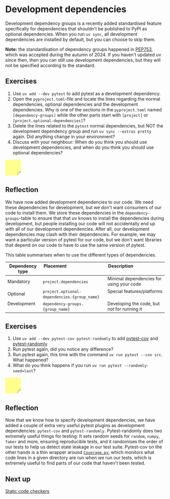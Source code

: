 # Development dependencies
Development dependency groups is a recently added standardised feature specifically for dependencies that shouldn't be published to PyPI as optional dependencies.
When you run `uv sync`, all development dependencies are installed by default, but you can choose to skip them.

**Note:** the standardisation of dependency groups happened in [PEP753](https://peps.python.org/pep-0735/), which was accepted during the autumn of 2024.
If you haven't updated uv since then, then you can still use development dependencies, but they will not be specified according to the standard.

## Exercises
1. Use `uv add --dev pytest` to add pytest as a development dependency.
2. Open the `pyproject.toml`-file and locate the lines regarding the normal dependencies, optional dependencies and the development dependencies. Why is one of the sections in the `pyproject.toml` named `[dependency-groups]` while the other parts start with `[project]` or `[project.optional-dependencies]`?
3. Delete the lines related to the `pytest` normal dependencies, but NOT the development dependency group and run `uv sync --extras pretty` again. Did anything change in your environment?
4. Discuss with your neighbour: When do you think you should use development dependencies, and when do you think you should use optional dependencies?

<img src="../../../assets/post_it_yellow.svg" alt="Illustration of a pink post it note" width="50px" />

## Reflection
We have now added development dependencies to our code.
We need these dependencies for development, but we don't want consumers of our code to install them.
We store these dependencies in the `dependency-groups`-table to ensure that that uv knows to install the dependencies during development, but people installing our code will not accidentally end up with all of our development dependencies.
After all, our development dependencies may clash with their dependencies.
For example, we may want a particular version of pytest for our code, but we don't want libraries that depend on our code to have to use the same version of pytest.

This table summarises when to use the different types of dependencies.

| Dependency type | Placement                                    | Description                                 |
|-----------------|----------------------------------------------|---------------------------------------------|
| Mandatory       | `project.dependencies`                       | Minimal dependencies for using your code    |
| Optional        | `project.optional-dependencies.{group_name}` | Special features/platforms                  |
| Development     | `dependency-groups.{group_name}`             | Developing the code, but not for running it |

## Exercises
1. Use `uv add --dev pytest-cov pytest-randomly` to add [pytest-cov](https://pytest-cov.readthedocs.io/en/latest/) and [pytest-randomly](https://pypi.org/project/pytest-randomly/)
2. Run pytest again, did you notice any difference?
3. Run pytest again, this time with the command `uv run pytest --cov src`. What happened?
4. What do you think happens if you run `uv run pytest --randomly-seed=last`?

<img src="../../../assets/post_it_yellow.svg" alt="Illustration of a pink post it note" width="50px" />

## Reflection
Now that we know how to specify development dependencies, we have added a couple of extra very useful pytest plugins as development dependencies: `pytest-cov` and `pytest-randomly`.
Pytest-randomly does two extremely useful things for testing: It sets random seeds for `random`, `numpy`, `faker` and more, ensuring reproducible tests, and it randomises the order of our tests to help us detect state leakage in our test suite.
Pytest-cov on the other hands is a thin wrapper around [`Coverage.py`](https://coverage.readthedocs.io/), which monitors what code lines in a given directory are run when we run our tests, which is extremely useful to find parts of our code that haven't been tested.

## Next up
[Static code checkers](./09-static-code-checkers.md)
